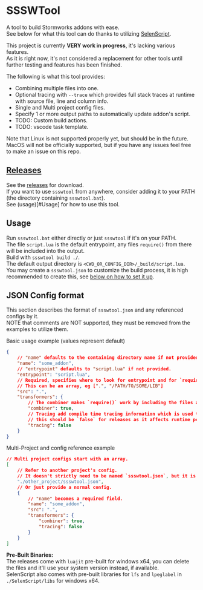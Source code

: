 # SSSWTool
A tool to build Stormworks addons with ease.  
See below for what this tool can do thanks to utilizing [SelenScript](https://github.com/Avril112113/selenscript).  

This project is currently **VERY work in progress**, it's lacking various features.  
As it is right now, it's not considered a replacement for other tools until further testing and features has been finished.  

The following is what this tool provides:
- Combining multiple files into one.
- Optional tracing with `--trace` which provides full stack traces at runtime with source file, line and column info.
- Single and Multi project config files.
- Specify 1 or more output paths to automatically update addon's script.
- TODO: Custom build actions.
- TODO: vscode task template.

Note that Linux is not supported properly yet, but should be in the future.  
MacOS will not be officially supported, but if you have any issues feel free to make an issue on this repo.  

## [Releases](https://github.com/Avril112113/SSSWTool/releases)
See the [releases](https://github.com/Avril112113/SSSWTool/releases) for download.  
If you want to use `ssswtool` from anywhere, consider adding it to your PATH (the directory containing `ssswtool.bat`).  
See (usage)[#Usage] for how to use this tool.  

## Usage
Run `ssswtool.bat` either directly or just `ssswtool` if it's on your PATH.  
The file `script.lua` is the default entrypoint, any files `require()` from there will be included into the output.  
Build with `ssswtool build ./`.  
The default output directory is `<CWD_OR_CONFIG_DIR>/_build/script.lua`.  
You may create a `ssswtool.json` to customize the build process, it is high recommended to create this, see [below on how to set it up](#json-config-format).

## JSON Config format
This section describes the format of `ssswtool.json` and any referenced configs by it.  
NOTE that comments are NOT supported, they must be removed from the examples to utilize them.

Basic usage example (values represent default)  
```json
{
	// "name" defaults to the containing directory name if not provided.
	"name": "some_addon",
	// "entrypoint" defaults to "script.lua" if not provided.
	"entrypoint": "script.lua",
	// Required, specifies where to look for entrypoint and for `require()`
	// This can be an array, eg [".", "/PATH/TO/SOME/LIB"]
	"src": ".",
	"transformers": {
		// The combiner makes `require()` work by including the files and providing a custom implementation of `require()`, which works similar to standalone Lua.
		"combiner": true,
		// Tracing add compile time tracing information which is used to generate stack traces with correct file names and line numbers in-game.
		// this should be `false` for releases as it affects runtime performance and will greatly impact the output size.
		"tracing": false
	}
}
```

Multi-Project and config reference example
```json
// Multi project configs start with an array.
[
	// Refer to another project's config.
	// It doesn't strictly need to be named `ssswtool.json`, but it is highly recommended to be.
	"./other_project/ssswtool.json",
	// Or just provide a normal config.
	{
		// "name" becomes a required field.
		"name": "some_addon",
		"src": ".",
		"transformers": {
			"combiner": true,
			"tracing": false
		}
	}
]
```

**Pre-Built Binaries:**  
The releases come with `luajit` pre-built for windows x64, you can delete the files and it'll use your system version instead, if available.  
SelenScript also comes with pre-built libraries for `lfs` and `lpeglabel` in `./SelenScript/libs` for windows x64.  
